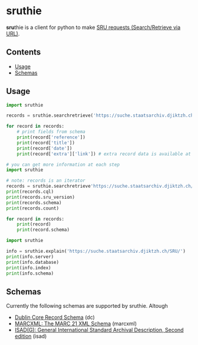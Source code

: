 # sruthie

**sru**thie is a client for python to make [SRU requests (Search/Retrieve via URL)](http://www.loc.gov/standards/sru/).

## Contents

* [Usage](#usage)
* [Schemas](#schemas)

## Usage

```python
import sruthie

records = sruthie.searchretrieve('https://suche.staatsarchiv.djiktzh.ch/SRU/', query='Zurich')

for record in records:
    # print fields from schema
    print(record['reference'])
    print(record['title'])
    print(record['date'])
    print(record['extra']['link']) # extra record data is available at the 'extra' key
```

```python
# you can get more information at each step
import sruthie

# note: records is an iterator
records = sruthie.searchretrieve'https://suche.staatsarchiv.djiktzh.ch/SRU/', query='Human')
print(records.cql)
print(records.sru_version)
print(records.schema)
print(records.count)

for record in records:
    print(record)
    print(record.schema)
```

```python
import sruthie

info = sruthie.explain('https://suche.staatsarchiv.djiktzh.ch/SRU/')
print(info.server)
print(info.database)
print(info.index)
print(info.schema)
```



## Schemas

Currently the following schemas are supported by sruthie. Altough 

* [Dublin Core Record Schema](http://www.loc.gov/standards/sru/recordSchemas/dc-schema.html) (dc)
* [MARCXML: The MARC 21 XML Schema](http://www.loc.gov/standards/marcxml/schema/MARC21slim.xsd) (marcxml)
* [ISAD(G): General International Standard Archival Description, Second edition](http://www.expertisecentrumdavid.be/xmlschemas/isad.xsd) (isad)

